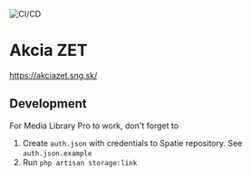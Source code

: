 ![CI/CD](https://github.com/SlovakNationalGallery/akcia-zet/workflows/CI/CD/badge.svg)

# Akcia ZET
https://akciazet.sng.sk/

## Development
For Media Library Pro to work, don't forget to
1. Create `auth.json` with credentials to Spatie repository. See `auth.json.example`
1. Run `php artisan storage:link`

